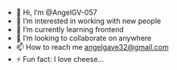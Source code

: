 - 👋 Hi, I’m @AngelGV-057
- 👀 I’m interested in working with new people
- 🌱 I’m currently learning frontend
- 💞️ I’m looking to collaborate on anywhere
- 📫 How to reach me angelgave32@gmail.com
- ⚡ Fun fact: I love cheese...

<!---
AngelGV-057/AngelGV-057 is a ✨ special ✨ repository because its `README.md` (this file) appears on your GitHub profile.
You can click the Preview link to take a look at your changes.
--->
